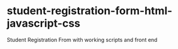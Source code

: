 # student-registration-form-html-javascript-css
Student Registration From with working scripts and front end
